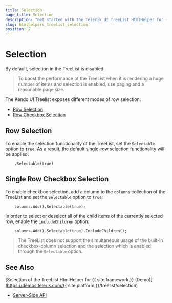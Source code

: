 ```yaml
---
title: Selection
page_title: Selection
description: "Get started with the Telerik UI TreeList HtmlHelper for {{ site.framework }} and learn how to configure its select functionality."
slug: htmlhelpers_treelist_selection
position: 7
---
```


# Selection

By default, selection in the TreeList is disabled.

> To boost the performance of the TreeList when it is rendering a huge number of items and selection is enabled, use paging and a reasonable page size.

The Kendo UI Treelist exposes different modes of row selection:

* [Row Selection](#row-selection)
* [Row Checkbox Selection](#single-row-checkbox-selection)

## Row Selection

To enable the selection functionality of the TreeList, set the `Selectable` option to `true`. As a result, the default single-row selection functionality will be applied.

```
    .Selectable(true)
```

## Single Row Checkbox Selection

To enable checkbox selection, add a column to the `columns` collection of the TreeList and set the `Selectable` option to `true`:
 
```
    columns.Add().Selectable(true);
```
In order to select or deselect all of the child items of the currently selected row, enable the `includeChildren` option:

```
    columns.Add().Selectable(true).IncludeChildren();
```

> The TreeList does not support the simultaneous usage of the built-in checkbox-column selection and the selection which is enabled through the `Selectable` option.

## See Also

[Selection of the TreeList HtmlHelper for {{ site.framework }} (Demo)](https://demos.telerik.com/{{ site.platform }}/treelist/selection)
* [Server-Side API](/api/selection)